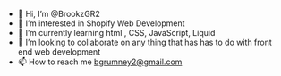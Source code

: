 - 👋 Hi, I’m @BrookzGR2
- 👀 I’m interested in Shopify Web Development 
- 🌱 I’m currently learning html , CSS, JavaScript, Liquid
- 💞️ I’m looking to collaborate on any thing that has has to do with front end web development
- 📫 How to reach me bgrumney2@gmail.com

<!---
BrookzGR2/BrookzGR2 is a ✨ special ✨ repository because its `README.md` (this file) appears on your GitHub profile.
You can click the Preview link to take a look at your changes.
--->
